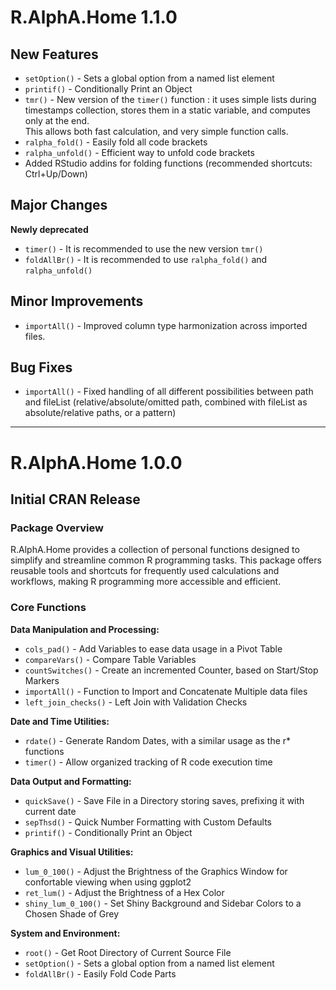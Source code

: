 # R.AlphA.Home 1.1.0

## New Features
* `setOption()` - Sets a global option from a named list element
* `printif()` - Conditionally Print an Object
* `tmr()` - New version of the `timer()` function : it uses simple lists during 
	timestamps collection, stores them in a static variable, and computes only 
	at the end.  
	This allows both fast calculation, and very simple function calls.
* `ralpha_fold()` - Easily fold all code brackets
* `ralpha_unfold()` - Efficient way to unfold code brackets
* Added RStudio addins for folding functions (recommended shortcuts: Ctrl+Up/Down)

## Major Changes
**Newly deprecated**
* `timer()` - It is recommended to use the new version `tmr()`
* `foldAllBr()` - It is recommended to use `ralpha_fold()` and `ralpha_unfold()`

## Minor Improvements
* `importAll()` - Improved column type harmonization across imported files.

## Bug Fixes
* `importAll()` - Fixed handling of all different possibilities between path
and fileList (relative/absolute/omitted path, combined with fileList as 
absolute/relative paths, or a pattern)

---

# R.AlphA.Home 1.0.0

## Initial CRAN Release

### Package Overview
R.AlphA.Home provides a collection of personal functions designed to simplify
and streamline common R programming tasks. This package offers reusable tools
and shortcuts for frequently used calculations and workflows, making R 
programming more accessible and efficient.

### Core Functions

**Data Manipulation and Processing:**
* `cols_pad()` - Add Variables to ease data usage in a Pivot Table
* `compareVars()` - Compare Table Variables
* `countSwitches()` - Create an incremented Counter, based on Start/Stop Markers
* `importAll()` - Function to Import and Concatenate Multiple data files
* `left_join_checks()` - Left Join with Validation Checks

**Date and Time Utilities:**
* `rdate()` - Generate Random Dates, with a similar usage as the r* functions
* `timer()` - Allow organized tracking of R code execution time

**Data Output and Formatting:**
* `quickSave()` - Save File in a Directory storing saves, prefixing it with current date
* `sepThsd()` - Quick Number Formatting with Custom Defaults
* `printif()` - Conditionally Print an Object

**Graphics and Visual Utilities:**
* `lum_0_100()` - Adjust the Brightness of the Graphics Window for confortable viewing when using ggplot2
* `ret_lum()` - Adjust the Brightness of a Hex Color
* `shiny_lum_0_100()` - Set Shiny Background and Sidebar Colors to a Chosen Shade of Grey

**System and Environment:**
* `root()` - Get Root Directory of Current Source File
* `setOption()` - Sets a global option from a named list element
* `foldAllBr()` - Easily Fold Code Parts
